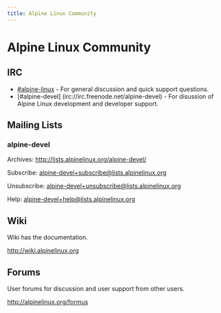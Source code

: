```yaml
---
title: Alpine Linux Community
---
```


# Alpine Linux Community

## IRC

* [\#alpine-linux](irc://irc.freenode.net/alpine-linux) - For general discussion and quick support questions.
* [\#alpine-devel] (irc://irc.freenode.net/alpine-devel) - For disussion of Alpine Linux development and developer
  support.

## Mailing Lists

### alpine-devel
Archives: <http://lists.alpinelinux.org/alpine-devel/>

Subscribe: <alpine-devel+subscribe@lists.alpinelinux.org>

Unsubscribe: <alpine-devel+unsubscribe@lists.alpinelinux.org>

Help: <alpine-devel+help@lists.alpinelinux.org>

## Wiki

Wiki has the documentation.

<http://wiki.alpinelinux.org>

## Forums

User forums for discussion and user support from other users.

<http://alpinelinux.org/formus>

